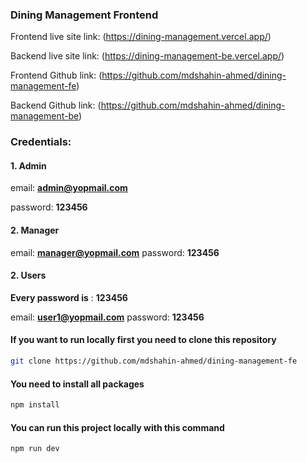 ### Dining Management Frontend

Frontend live site link: (https://dining-management.vercel.app/)

Backend live site link: (https://dining-management-be.vercel.app/)

Frontend Github link: (https://github.com/mdshahin-ahmed/dining-management-fe)

Backend Github link: (https://github.com/mdshahin-ahmed/dining-management-be)

### Credentials:

#### 1. Admin

email: **admin@yopmail.com**

password: **123456**

#### 2. Manager

email: **manager@yopmail.com**
password: **123456**

#### 2. Users

**Every password is** : **123456**

email: **user1@yopmail.com**
password: **123456**

#### If you want to run locally first you need to clone this repository

```bash
git clone https://github.com/mdshahin-ahmed/dining-management-fe
```

#### You need to install all packages

```bash
npm install
```

#### You can run this project locally with this command

```bash
npm run dev
```
